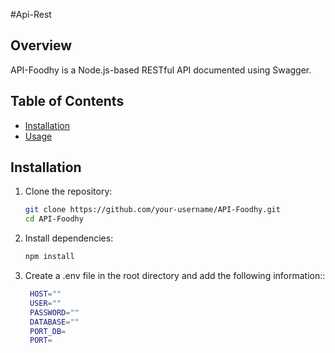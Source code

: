 #Api-Rest

## Overview
API-Foodhy is a Node.js-based RESTful API documented using Swagger.

## Table of Contents
- [Installation](#installation)
- [Usage](#usage)

## Installation
1. Clone the repository:
   ```bash
   git clone https://github.com/your-username/API-Foodhy.git
   cd API-Foodhy
   ```

2. Install dependencies:
   ```bash
   npm install
   ```

3. Create a .env file in the root directory and add the following information::
   ```bash
    HOST=""
    USER=""
    PASSWORD=""
    DATABASE=""
    PORT_DB=
    PORT=
   ```
